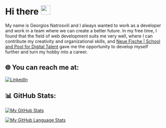 <h1>Hi there <img src = "https://raw.githubusercontent.com/MartinHeinz/MartinHeinz/master/wave.gif" width = 30px></h1>

<p>My name is Georgios Natrosvili and I always wanted to work as a developer and work in a team where we can create a better future. In my free time, I found that the field of web development suits me very well, where I can contribute my creativity and organizational skills, and <a style="color:#181A1B" href="https://www.neuefische.de/">Neue Fische | School and Pool for Digital Talent</a> gave me the opportunity to develop myself further and turn my hobby into a career.</p>


## 🌐 You can reach me at:
[![LinkedIn](https://img.shields.io/badge/LinkedIn-%230077B5.svg?logo=linkedin&logoColor=white)](https://linkedin.com/in/Natrosvili) 

## 📊 GitHub Stats:
[![My GitHub Stats](https://github-readme-stats.vercel.app/api/?username=jasongaylord&count_private=true&theme=tokyonight&showicons=true)]()

[![My GitHub Language Stats](https://github-readme-stats.vercel.app/api/top-langs/?username=jasongaylord&langs_count=5&theme=tokyonight)]()

